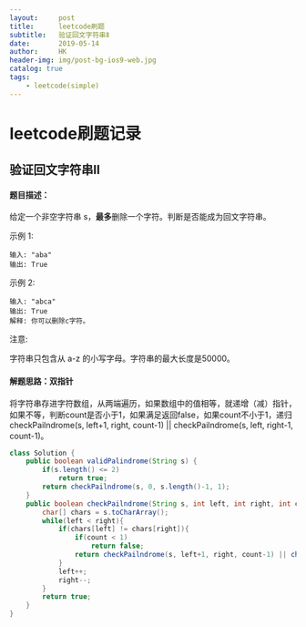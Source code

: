 ```yaml
---
layout:     post
title:      leetcode刷题
subtitle:   验证回文字符串Ⅱ
date:       2019-05-14
author:     HK
header-img: img/post-bg-ios9-web.jpg
catalog: true
tags:
    - leetcode(simple)
---
```

# leetcode刷题记录
## 验证回文字符串Ⅱ

#### 题目描述：
给定一个非空字符串 s，**最多**删除一个字符。判断是否能成为回文字符串。

示例 1:

    输入: "aba"
    输出: True
示例 2:

    输入: "abca"
    输出: True
    解释: 你可以删除c字符。
注意:

字符串只包含从 a-z 的小写字母。字符串的最大长度是50000。

#### 解题思路：双指针
将字符串存进字符数组，从两端遍历，如果数组中的值相等，就递增（减）指针，如果不等，判断count是否小于1，如果满足返回false，如果count不小于1，递归
checkPailndrome(s, left+1, right, count-1) || checkPailndrome(s, left, right-1, count-1)。
```java
class Solution {
    public boolean validPalindrome(String s) {
        if(s.length() <= 2)
            return true;
        return checkPailndrome(s, 0, s.length()-1, 1);
    }
    public boolean checkPailndrome(String s, int left, int right, int count){
        char[] chars = s.toCharArray();
        while(left < right){
            if(chars[left] != chars[right]){
                if(count < 1)
                    return false;
                return checkPailndrome(s, left+1, right, count-1) || checkPailndrome(s, left, right-1, count-1);
            }
            left++;
            right--;
        }
        return true;
    }
}
```
